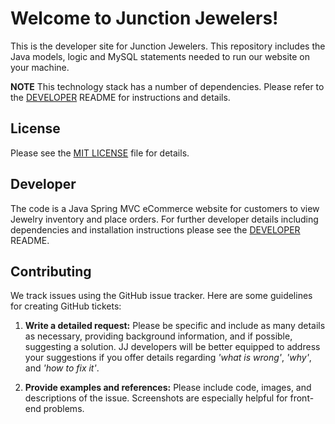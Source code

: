 # Welcome to Junction Jewelers!
This is the developer site for Junction Jewelers. This repository includes the Java models, logic and MySQL statements needed to run our website on your machine.

**NOTE** This technology stack has a number of dependencies. Please refer to the [DEVELOPER](DEVELOPER.md) README for instructions and details.

## License
Please see the [MIT LICENSE](LICENSE.md) file for details.

## Developer
The code is a Java Spring MVC eCommerce website for customers to view Jewelry inventory and place orders. For further developer details including dependencies and installation instructions please see the [DEVELOPER](DEVELOPER.md) README.

## Contributing
We track issues using the GitHub issue tracker. Here are some guidelines for creating GitHub tickets:

1. **Write a detailed request:** Please be specific and include as many details as necessary, providing background information, and if possible, suggesting a solution. JJ developers will be better equipped to address your suggestions if you offer details regarding *'what is wrong'*, *'why'*, and *'how to fix it'*.

1. **Provide examples and references:** Please include code, images, and descriptions of the issue. Screenshots are especially helpful for front-end problems.
